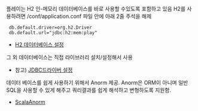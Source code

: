 플레이는 H2 인-메모리 데이터베이스를 바로 사용할 수있도록 포함하고 있음
H2를 사용하려면 /conf/application.conf 파일 안에 아래 2줄 주석을 해제
````
 db.default.driver=org.h2.Driver
 db.default.url="jdbc:h2:mem:play"
````
 - [H2 데이터베이스 설정](https://www.playframework.com/documentation/2.3.x/Developing-with-the-H2-Database)
 
그 외 데이터베이스는 직접 라이브러리 설치/설정해서 사용
 - 참고) [JDBC드라이버 설정](https://www.playframework.com/documentation/2.3.x/SettingsJDBC)

데이터 베이스를 쉽게 사용하기 위해서 Anorm 제공. 
Anorm은 ORM이 아니며 일반 SQL을 사용할 수 있게 해주고 쿼리결과를 쉽게 해석하고 변형하도록 지원함.
  - [ScalaAnorm](https://www.playframework.com/documentation/2.3.x/ScalaAnorm)
